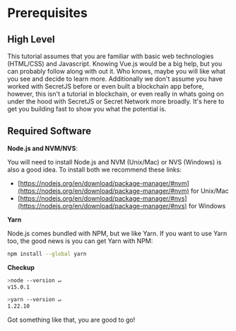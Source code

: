 # Prerequisites

## High Level

This tutorial assumes that you are familiar with basic web technologies (HTML/CSS) and Javascript. Knowing Vue.js would be a big help, but you can probably follow along with out it. Who knows, maybe you will like what you see and decide to learn more. Additionally we don't assume you have worked with SecretJS before or even built a blockchain app before, however, this isn't a tutorial in blockchain, or even really in whats going on under the hood with SecretJS or Secret Network more broadly. It's here to get you building fast to show you what the potential is.

## Required Software

**Node.js and NVM/NVS**: 

You will need to install Node.js and NVM (Unix/Mac) or NVS (Windows) is also a good idea. To install both we recommend these links:
- [https://nodejs.org/en/download/package-manager/#nvm](https://nodejs.org/en/download/package-manager/#nvm) for Unix/Mac
- [https://nodejs.org/en/download/package-manager/#nvs](https://nodejs.org/en/download/package-manager/#nvs) for Windows

**Yarn**

Node.js comes bundled with NPM, but we like Yarn. If you want to use Yarn too, the good news is you can get Yarn with NPM:

```bash
npm install --global yarn
```

**Checkup**

```bash
>node --version ↵
v15.0.1

>yarn --version ↵
1.22.10
```
Got something like that, you are good to go!


